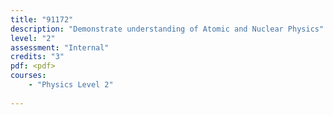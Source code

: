 ```yaml
---
title: "91172"
description: "Demonstrate understanding of Atomic and Nuclear Physics"
level: "2"
assessment: "Internal"
credits: "3"
pdf: <pdf>
courses:
    - "Physics Level 2"
    
---
```

